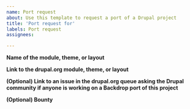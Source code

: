```yaml
---
name: Port request
about: Use this template to request a port of a Drupal project
title: 'Port request for'
labels: Port request
assignees:

---
```


**Name of the module, theme, or layout**
<!-- example: Forum Access -->

**Link to the drupal.org module, theme, or layout**
<!-- example: https://www.drupal.org/project/forum_access/issues/3070491 -->

**(Optional) Link to an issue in the drupal.org queue asking the Drupal community if anyone is working on a Backdrop port of this project**
<!-- example: https://github.com/jenlampton/forum_access -->

**(Optional) Bounty**
<!-- If you have some budget to fund a port of this project, even if it may not
reflect the value of this work, please note it here. A developer may inquire
about the project. -->
